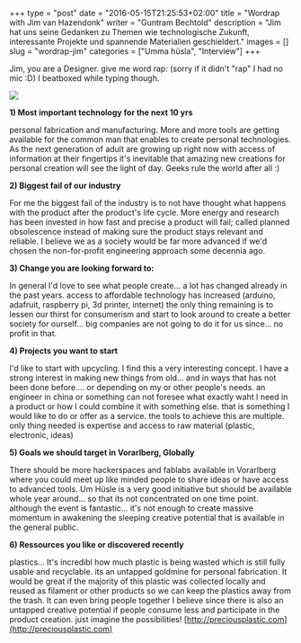 +++
type = "post"
date = "2016-05-15T21:25:53+02:00"
title = "Wordrap with Jim van Hazendonk"
writer = "Guntram Bechtold"
description = "Jim hat uns seine Gedanken zu Themen wie technologische Zukunft, interessante Projekte und spannende Materialien geschieldert."
images = []
slug = "wordrap-jim"
categories = ["Umma hüsla", "Interview"]
+++

Jim, you are a Designer. give me word rap: 
(sorry if it didn't "rap" I had no mic :D) I beatboxed while typing though.

<img src="/img/blog/jim.jpg" class="pull-xs-right m-y-1 m-r-1" />

**1) Most important technology for the next 10 yrs**

personal fabrication and manufacturing. More and more tools are getting available for the common man that enables to create personal technologies. As the next generation of adult are growing up right now with access of information at their fingertips it's inevitable that amazing new creations for personal creation will see the light of day. Geeks rule the world after all :)


**2) Biggest fail of our industry**

For me the biggest fail of the industry is to not have thought what happens with the product after the product's life cycle. More energy and research has been invested in how fast and precise a product will fail; called planned obsolescence instead of making sure the product stays relevant and reliable. I believe we as a society would be far more advanced if we'd chosen the non-for-profit engineering approach some decennia ago.



**3) Change you are looking forward to:**

In general I'd love to see what people create… a lot has changed already in the past years. access to affordable technology has increased (arduino, adafruit, raspberry pi, 3d printer, internet) the only thing remaining is to lessen our thirst for consumerism and start to look around to create a better society for ourself… big companies are not going to do it for us since… no profit in that.



**4) Projects you want to start**

I'd like to start with upcycling. I find this a very interesting concept. I have a strong interest in making new things from old… and in ways that has not been done before…. or depending on my or other people's needs. an engineer in china or something can not foresee what exactly waht I need in a product or how I could combine it with something else. that is something I would like to do or offer as a service. the tools to achieve this are multiple. only thing needed is expertise and access to raw material (plastic, electronic, ideas)


**5) Goals we should target in Vorarlberg, Globally**

There should be more hackerspaces and fablabs available in Vorarlberg where you could meet up like minded people to share ideas or have access to advanced tools.
Um Hüsle is a very good initiative but should be available whole year around… so that its not concentrated on one time point. although the event is fantastic… it's not enough to create massive momentum in awakening the sleeping creative potential that is available in the general public. 




**6) Ressources you like or  discovered recently**

plastics…  It's incredibl how much plastic is being wasted which is still fully usable and recyclable. its an untapped goldmine for personal fabrication. It would be great if the majority of this plastic was collected locally and reused as filament or other products so we can keep the plastics away from the trash. It can even bring people together I believe since there is also an untapped creative potential if people consume less and participate in the product creation.
just imagine the possibilities!
[http://preciousplastic.com](http://preciousplastic.com)